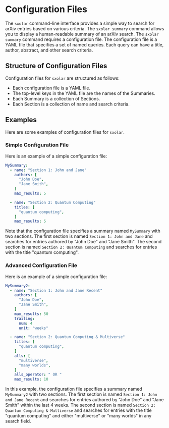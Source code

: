 # Configuration Files

The `sxolar` command-line interface provides a simple way to search for arXiv entries based on various criteria. The
`sxolar summary` command allows you to display a human-readable summary of an arXiv search. The `sxolar summary` command
requires a configuration file. The configuration file is a YAML file that specifies a set of named queries. Each query
can have a title, author, abstract, and other search criteria.

## Structure of Configuration Files

Configuration files for `sxolar` are structured as follows:

- Each configuration file is a YAML file.
- The top-level keys in the YAML file are the names of the Summaries.
- Each Summary is a collection of Sections.
- Each Section is a collection of name and search criteria.

## Examples

Here are some examples of configuration files for `sxolar`.

### Simple Configuration File

Here is an example of a simple configuration file:

```yaml
MySummary:
  - name: "Section 1: John and Jane"
    authors: [
      "John Doe",
      "Jane Smith",
    ]
    max_results: 5

  - name: "Section 2: Quantum Computing"
    titles: [
      "quantum computing",
    ]
    max_results: 5
```

Note that the configuration file specifies a summary
named `MySummary` with two sections. The first section is named
`Section 1: John and Jane` and searches for entries authored by
"John Doe" and "Jane Smith". The second section is named
`Section 2: Quantum Computing` and searches for entries with the
title "quantum computing".

### Advanced Configuration File

Here is an example of a simple configuration file:

```yaml
MySummary2:
  - name: "Section 1: John and Jane Recent"
    authors: [
      "John Doe",
      "Jane Smith",
    ]
    max_results: 50
    trailing:
      num: 4
      unit: "weeks"

  - name: "Section 2: Quantum Computing & Multiverse"
    titles: [
      "quantum computing",
    ]
    alls: [
      "multiverse",
      "many worlds",
    ]
    alls_operator: " OR "
    max_results: 10
```

In this example, the configuration file specifies a summary named `MySummary2` with two sections. The first section is
named `Section 1: John and Jane Recent` and searches for entries authored by "John Doe" and "Jane Smith" within the last
4 weeks. The second section is named `Section 2: Quantum Computing & Multiverse` and searches for entries with the
title "quantum computing" and either "multiverse" or "many worlds" in any search field.
